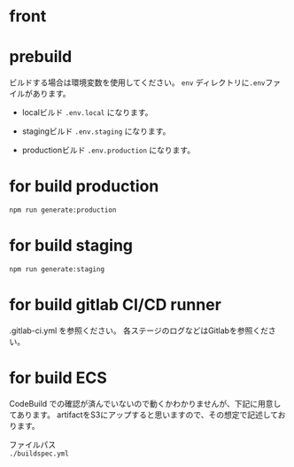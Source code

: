 # front

# prebuild
ビルドする場合は環境変数を使用してください。
`env` ディレクトリに`.env`ファイルがあります。

- localビルド
  `.env.local` になります。

- stagingビルド
  `.env.staging` になります。

- productionビルド
 `.env.production` になります。

# for build production

```bash
npm run generate:production
```

# for build staging

```bash
npm run generate:staging
```


# for build gitlab CI/CD runner

.gitlab-ci.yml を参照ください。
各ステージのログなどはGitlabを参照ください。

# for build ECS

CodeBuild での確認が済んでいないので動くかわかりませんが、下記に用意してあります。
artifactをS3にアップすると思いますので、その想定で記述しております。

ファイルパス  
`./buildspec.yml`


